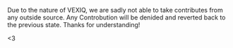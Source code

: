 Due to the nature of VEXIQ, we are sadly not able to take contributes from any outside source. Any Controbution will be denided and
reverted back to the previous state. Thanks for understanding!

<3
